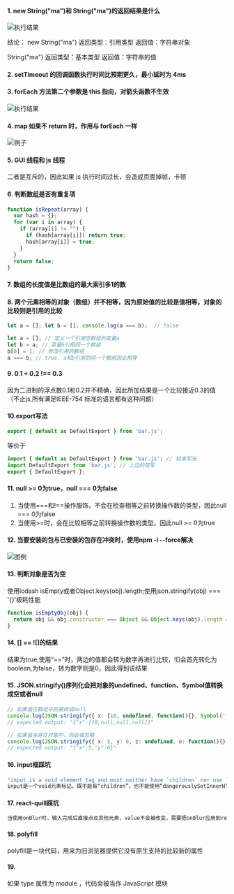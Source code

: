 #### 1. new String("ma")和 String("ma")的返回结果是什么

![执行结果](http://pic.yupoo.com/mazhenghjj/97759735/5646dfb9.png)

结论：
new String("ma") 返回类型：引用类型 返回值：字符串对象

String("ma") 返回类型：基本类型 返回值：字符串的值

#### 2. setTimeout 的回调函数执行时间比预期更久，最小延时为 4ms

#### 3. forEach 方法第二个参数是 this 指向，对箭头函数不生效

![执行结果](http://pic.yupoo.com/mazhenghjj/acf5c411/f805d9a0.png)

#### 4. map 如果不 return 时，作用与 forEach 一样

![例子](http://pic.yupoo.com/mazhenghjj/43d11aea/06b18ad8.png)

#### 5. GUI 线程和 js 线程

二者是互斥的，因此如果 js 执行时间过长，会造成页面掉帧，卡顿

#### 6. 判断数组是否有重复项

```javascript
function isRepeat(array) {
  var hash = {};
  for (var i in array) {
    if (array[i] != "") {
      if (hash[array[i]]) return true;
      hash[array[i]] = true;
    }
  }
  return false;
}
```

#### 7. 数组的长度值是比数组的最大索引多1的数

#### 8. 两个元素相等的对象（数组）并不相等，因为原始值的比较是值相等，对象的比较则是引用的比较
```js
let a = []; let b = []; console.log(a === b);  // false 

let a = []; // 定义一个引用空数组的变量a
let b = a; // 变量b引用同一个数组
b[0] = 1; // 修改引用的数组
a === b; // true, a和b引用的同一个数组因此相等
```

#### 9. 0.1 + 0.2 !== 0.3
因为二进制的浮点数0.1和0.2并不精确，因此所加结果是一个比较接近0.3的值（不止js,所有满足IEEE-754 标准的语言都有这种问题）

#### 10.export写法
```js
export { default as DefaultExport } from 'bar.js';
```
等价于
```js
import { default as DefaultExport } from 'bar.js'; // 标准写法
import DefaultExport from 'bar.js'; // 上边的简写
export { DefaultExport };
```

#### 11. null >= 0为true，null === 0为false
1. 当使用===和!==操作服饰，不会在检查相等之前转换操作数的类型，因此null === 0为false
2. 当使用>=时，会在比较相等之前转换操作数的类型，因此null >= 0为true

#### 12. 当要安装的包与已安装的包存在冲突时，使用npm -i --force解决
![图例](http://pic.yupoo.com/mazhenghjj/ea579c81/0e9969c7.png)

#### 13. 判断对象是否为空
使用lodash isEmpty或者Object.keys(obj).length;使用json.stringify(obj) === '{}'极耗性能
```js
function isEmptyObj(obj) {
  return obj && obj.constructor === Object && Object.keys(obj).length === 0;
}
```

#### 14. [] == ![]的结果
结果为true,使用“==”时，两边的值都会转为数字再进行比较，![]会首先转化为boolean,为false，转为数字则是0，因此得到该结果

#### 15. JSON.stringify()序列化会把对象的undefined、function、Symbol值转换成空或者null
```js
// 如果值在数组中则被转成null
console.log(JSON.stringify({ x: [10, undefined, function(){}, Symbol(''), null] }));
// expected output: "{"x":[10,null,null,null]}"

// 如果值本身在对象中，则会被忽略
console.log(JSON.stringify({ x: 5, y: 6, z: undefined, o: function(){}, p: Symbol('')}));
// expected output: "{"x":5,"y":6}"
```

#### 16. input框踩坑
```js
"input is a void element tag and must neither have `children` nor use `dangerouslySetInnerHTML`".
input是一个void元素标记，既不能有“children”，也不能使用“dangerouslySetInnerHTML”。
```

#### 17. react-quill踩坑
```js
当使用onBlur时，输入完成后直接点及其他元素，value不会被改变，需要把onBlur应用到react-quill的上级组件中。
```

#### 18. polyfill 
polyfill是一块代码，用来为旧浏览器提供它没有原生支持的比较新的属性

#### 19. <script type="module"></script>
如果 type 属性为 module ，代码会被当作 JavaScript 模块